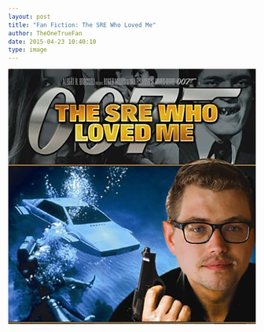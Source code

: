 ```yaml
---
layout: post
title: "Fan Fiction: The SRE Who Loved Me"
author: TheOneTrueFan
date: 2015-04-23 10:40:10
type: image
---
```


![What am I doing with my life?](/images/posts/2015-04-23-sre-love/01.jpg)
